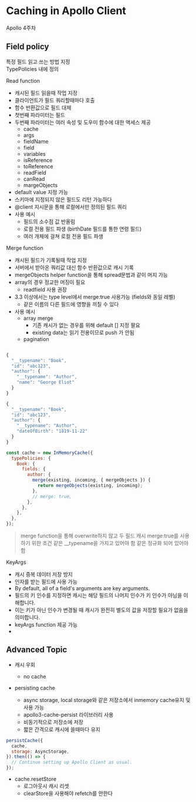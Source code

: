 # Caching in Apollo Client

Apollo 4주차

## Field policy

특정 필드 읽고 쓰는 방법 지정<br/>
TypePolicies 내에 정의

Read function

- 캐시된 필드 읽을때 작업 지정
- 클라이언트가 필드 쿼리할때마다 호출
- 함수 반환값으로 필드 대체
- 첫번째 파라미터는 필드
- 두번째 파라미터는 여러 속성 및 도우미 함수에 대한 액세스 제공
  - cache
  - args
  - fieldName
  - field
  - variables
  - isReference
  - toReference
  - readField
  - canRead
  - margeObjects
- default value 지정 가능
- 스키마에 지정되지 않은 필드도 리턴 가능하다
- @client 지시문을 통해 로컬에서만 정의된 필드 쿼리
- 사용 예시
  - 필드의 소수점 값 반올림
  - 로컬 전용 필드 파생 (birthDate 필드를 통한 연령 필드)
  - 여러 개체에 걸쳐 로컬 전용 필드 파생

Merge function

- 캐시된 필드가 기록될때 작업 지정
- 서버에서 받아온 쿼리값 대신 함수 반환값으로 캐시 기록
- mergeObjects helper function을 통해 spread문법과 같이 머지 가능
- array의 경우 정교한 머징이 필요
  - readfield 사용 권장
- 3.3 이상에서는 type level에서 merge:true 사용가능 (fields와 동일 레벨)
  - 같은 이름의 다른 필드에 영향을 끼칠 수 있다
- 사용 예시
  - array merge
    - 기존 캐시가 없는 경우를 위해 default [] 지정 팔요
    - existing data는 읽기 전용이므로 push 가 안됨
  - pagination

```js

{
  "__typename": "Book",
  "id": "abc123",
  "author": {
    "__typename": "Author",
    "name": "George Eliot"
  }
}

{
  "__typename": "Book",
  "id": "abc123",
  "author": {
    "__typename": "Author",
    "dateOfBirth": "1819-11-22"
  }
}

const cache = new InMemoryCache({
  typePolicies: {
    Book: {
      fields: {
        author: {
          merge(existing, incoming, { mergeObjects }) {
            return mergeObjects(existing, incoming);
          },
          // merge: true,
        },
      },
    },
  },
});
```

> merge function을 통해 overwrite하지 않고 두 필드 캐시
> merge:true를 사용하기 위한 조건
> 같은 \_\_typename을 가지고 있어야 함
> 같은 정규화 되어 있어야 함

KeyArgs

- 캐시 중복 데이터 저장 방지
- 인자를 받는 필드에 사용 가능
- By default, all of a field's arguments are key arguments.
- 필드의 키 인수를 지정하면 캐시는 해당 필드의 나머지 인수가 키 인수가 아님을 이해합니다.
- 이는 키가 아닌 인수가 변경될 때 캐시가 완전히 별도의 값을 저장할 필요가 없음을 의미합니다.
- keyArgs function 제공 가능
-

## Advanced Topic

- 캐시 우회

  - no cache

- persisting cache
  - async storage, local storage와 같은 저장소에서 inmemory cache유지 및 사용 가능
  - apollo3-cache-persist 라이브러리 사용
  - 비동기적으로 저장소에 저장
  - 짧은 간격으로 캐시에 쓸때마다 유지

```js
persistCache({
  cache,
  storage: AsyncStorage,
}).then(() => {
  // Continue setting up Apollo Client as usual.
});
```

- cache.resetStore
  - 로그아웃시 캐시 리셋
  - clearStore을 사용해야 refetch를 안한다